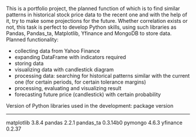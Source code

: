This is a portfolio project, the planned function of which is to find similar patterns in historical stock price data to the recent one and with the help of it, try to make some projections for the future. Whether correlation exists or not, this task is perfect to develop Python skills, using such libraries as Pandas, Pandas_ta, Matplotlib, Yfinance and MongoDB to store data. Planned functionality:
- collecting data from Yahoo Finance
- expanding DataFrame with indicators required
- storing data
- visualizing data with candlestick diagram
- processing data: searching for historical patterns similar with the current one (for certain periods, for certain tolerance margins)
- processing, evaluating and visualizing result
- forecasting future price (candlestick) with certain probability

Version of Python libraries used in the development:
package            version
------------------ -----------
matplotlib         3.8.4
pandas             2.2.1
pandas_ta          0.3.14b0
pymongo            4.6.3
yfinance           0.2.37